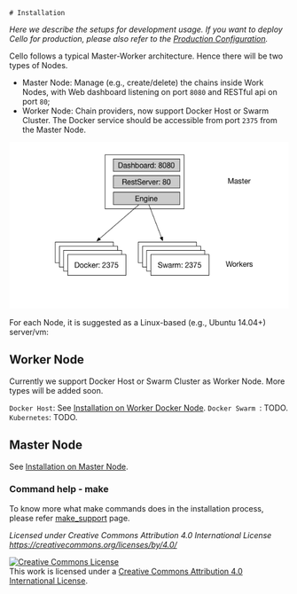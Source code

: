     # Installation

*Here we describe the setups for development usage. If you want to deploy Cello for production, please also refer to the [Production Configuration](production_config.md).*

Cello follows a typical Master-Worker architecture. Hence there will be two types of Nodes.

* Master Node: Manage (e.g., create/delete) the chains inside Work Nodes, with Web dashboard listening on port `8080` and RESTful api on port `80`;
* Worker Node: Chain providers, now support Docker Host or Swarm Cluster. The Docker service should be accessible from port `2375` from the Master Node.

![Deployment topology](imgs/deployment_topo.png)

For each Node, it is suggested as a Linux-based (e.g., Ubuntu 14.04+) server/vm:

## Worker Node

Currently we support Docker Host or Swarm Cluster as Worker Node. More types will be added soon.

`Docker Host`: See [Installation on Worker Docker Node](installation_worker_docker.md).
`Docker Swarm `: TODO.
`Kubernetes`: TODO.

## Master Node

See [Installation on Master Node](installation_master.md).

### Command help - make

To know more what make commands does in the installation process, please refer [make_support](/make_support.md) page.


*Licensed under Creative Commons Attribution 4.0 International License
   https://creativecommons.org/licenses/by/4.0/*

<a rel="license" href="http://creativecommons.org/licenses/by/4.0/"><img alt="Creative Commons License" style="border-width:0" src="https://i.creativecommons.org/l/by/4.0/88x31.png" /></a><br />This work is licensed under a <a rel="license" href="http://creativecommons.org/licenses/by/4.0/">Creative Commons Attribution 4.0 International License</a>.
